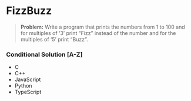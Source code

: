 # FizzBuzz

> **Problem:** Write a program that prints the numbers from 1 to 100 and for multiples of ‘3’ print “Fizz” instead of the number and for the multiples of ‘5’ print “Buzz”. 

### Conditional Solution [A-Z]
- C
- C++
- JavaScript
- Python
- TypeScript

